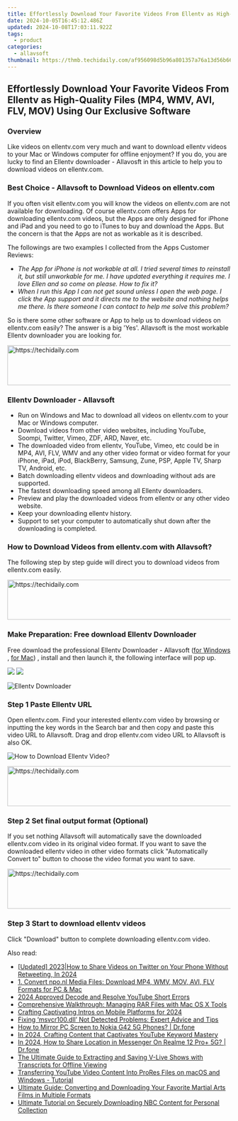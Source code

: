 ```yaml
---
title: Effortlessly Download Your Favorite Videos From Ellentv as High-Quality Files (MP4, WMV, AVI, FLV, MOV) Using Our Exclusive Software
date: 2024-10-05T16:45:12.486Z
updated: 2024-10-08T17:03:11.922Z
tags:
  - product
categories:
  - allavsoft
thumbnail: https://thmb.techidaily.com/af956098d5b96a801357a76a13d56b662de68774c389334d69f7a5956a829c6f.jpg
---
```


## Effortlessly Download Your Favorite Videos From Ellentv as High-Quality Files (MP4, WMV, AVI, FLV, MOV) Using Our Exclusive Software

### Overview

Like videos on ellentv.com very much and want to download ellentv videos to your Mac or Windows computer for offline enjoyment? If you do, you are lucky to find an Ellentv downloader - Allavosft in this article to help you to download videos on ellentv.com.

### Best Choice - Allavsoft to Download Videos on ellentv.com

If you often visit ellentv.com you will know the videos on ellentv.com are not available for downloading. Of course ellentv.com offers Apps for downloading ellentv.com videos, but the Apps are only designed for iPhone and iPad and you need to go to iTunes to buy and download the Apps. But the concern is that the Apps are not as workable as it is described.

The followings are two examples I collected from the Apps Customer Reviews:

* _The App for iPhone is not workable at all. I tried several times to reinstall it, but still unworkable for me. I have updated everything it requires me. I love Ellen and so come on please. How to fix it?_
* _When I run this App I can not get sound unless I open the web page. I click the App support and it directs me to the website and nothing helps me there. Is there someone I can contact to help me solve this problem?_

So is there some other software or App to help us to download videos on ellentv.com easily? The answer is a big 'Yes'. Allavsoft is the most workable Ellentv downloader you are looking for.

<!-- affiliate ads begin -->
<a href="https://ephamedtechinc.pxf.io/c/5597632/2130530/26400" target="_top" id="2130530">
  <img src="//a.impactradius-go.com/display-ad/26400-2130530" border="0" alt="https://techidaily.com" width="728" height="90"/>
</a>
<img height="0" width="0" src="https://ephamedtechinc.pxf.io/i/5597632/2130530/26400" style="position:absolute;visibility:hidden;" border="0" />
<!-- affiliate ads end -->

### Ellentv Downloader - Allavsoft

* Run on Windows and Mac to download all videos on ellentv.com to your Mac or Windows computer.
* Download videos from other video websites, including YouTube, Soompi, Twitter, Vimeo, ZDF, ARD, Naver, etc.
* The downloaded video from ellentv, YouTube, Vimeo, etc could be in MP4, AVI, FLV, WMV and any other video format or video format for your iPhone, iPad, iPod, BlackBerry, Samsung, Zune, PSP, Apple TV, Sharp TV, Android, etc.
* Batch downloading ellentv videos and downloading without ads are supported.
* The fastest downloading speed among all Ellentv downloaders.
* Preview and play the downloaded videos from ellentv or any other video website.
* Keep your downloading ellentv history.
* Support to set your computer to automatically shut down after the downloading is completed.

### How to Download Videos from ellentv.com with Allavsoft?

The following step by step guide will direct you to download videos from ellentv.com easily.

<!-- affiliate ads begin -->
<a href="https://bluettius.sjv.io/c/5597632/2139115/17108" target="_top" id="2139115">
  <img src="//a.impactradius-go.com/display-ad/17108-2139115" border="0" alt="https://techidaily.com" width="728" height="90"/>
</a>
<img height="0" width="0" src="https://bluettius.sjv.io/i/5597632/2139115/17108" style="position:absolute;visibility:hidden;" border="0" />
<!-- affiliate ads end -->

### Make Preparation: Free download Ellentv Downloader

Free download the professional Ellentv Downloader - Allavsoft ([for Windows](https://tools.techidaily.com/allavsoft/products/) , [for Mac](https://tools.techidaily.com/allavsoft/products/)) , install and then launch it, the following interface will pop up.

[![](https://www.allavsoft.com/how-to/../images/how-to/free-download-win.jpg)](https://tools.techidaily.com/allavsoft/products/) [![](https://www.allavsoft.com/how-to/../images/how-to/free-download-mac.jpg)](https://tools.techidaily.com/allavsoft/products/)

![Ellentv Downloader](https://www.allavsoft.com/how-to/../images/allavsoft/screen-shot-600.jpg)

### Step 1 Paste Ellentv URL

Open ellentv.com. Find your interested ellentv.com video by browsing or inputting the key words in the Search bar and then copy and paste this video URL to Allavsoft. Drag and drop ellentv.com video URL to Allavsoft is also OK.

![How to Download Ellentv Video?](https://www.allavsoft.com/how-to/../images/how-to/download-rtmp-video/download-rtmp-video.jpg)

<!-- affiliate ads begin -->
<a href="https://appsumo.8odi.net/c/5597632/2123734/7443" target="_top" id="2123734">
  <img src="//a.impactradius-go.com/display-ad/7443-2123734" border="0" alt="https://techidaily.com" width="728" height="90"/>
</a>
<img height="0" width="0" src="https://appsumo.8odi.net/i/5597632/2123734/7443" style="position:absolute;visibility:hidden;" border="0" />
<!-- affiliate ads end -->

### Step 2 Set final output format (Optional)

If you set nothing Allavsoft will automatically save the downloaded ellentv.com video in its original video format. If you want to save the downloaded ellentv video in other video formats click "Automatically Convert to" button to choose the video format you want to save.

<!-- affiliate ads begin -->
<a href="https://appsumo.8odi.net/c/5597632/2002018/7443" target="_top" id="2002018">
  <img src="//a.impactradius-go.com/display-ad/7443-2002018" border="0" alt="https://techidaily.com" width="728" height="90"/>
</a>
<img height="0" width="0" src="https://appsumo.8odi.net/i/5597632/2002018/7443" style="position:absolute;visibility:hidden;" border="0" />
<!-- affiliate ads end -->

### Step 3 Start to download ellentv videos

Click "Download" button to complete downloading ellentv.com video.

<ins class="adsbygoogle"
     style="display:block"
     data-ad-format="autorelaxed"
     data-ad-client="ca-pub-7571918770474297"
     data-ad-slot="1223367746"></ins>

<ins class="adsbygoogle"
     style="display:block"
     data-ad-client="ca-pub-7571918770474297"
     data-ad-slot="8358498916"
     data-ad-format="auto"
     data-full-width-responsive="true"></ins>

<span class="atpl-alsoreadstyle">Also read:</span>
<div><ul>
<li><a href="https://twitter-videos.techidaily.com/updated-2023how-to-share-videos-on-twitter-on-your-phone-without-retweeting-in-2024/"><u>[Updated] 2023|How to Share Videos on Twitter on Your Phone Without Retweeting, In 2024</u></a></li>
<li><a href="https://win-cheats.techidaily.com/1-convert-nponl-media-files-download-mp4-wmv-mov-avi-flv-formats-for-pc-and-mac/"><u>1. Convert npo.nl Media Files: Download MP4, WMV, MOV, AVI, FLV Formats for PC & Mac</u></a></li>
<li><a href="https://youtube-data.techidaily.com/approved-decode-and-resolve-youtube-short-errors/"><u>2024 Approved Decode and Resolve YouTube Short Errors</u></a></li>
<li><a href="https://techno-recovery.techidaily.com/comprehensive-walkthrough-managing-rar-files-with-mac-os-x-tools/"><u>Comprehensive Walkthrough: Managing RAR Files with Mac OS X Tools</u></a></li>
<li><a href="https://youtube-docs.techidaily.com/ing-captivating-intros-on-mobile-platforms-for-2024/"><u>Crafting Captivating Intros on Mobile Platforms for 2024</u></a></li>
<li><a href="https://techno-recovery.techidaily.com/fixing-msvcr100dll-not-detected-problems-expert-advice-and-tips/"><u>Fixing ‘msvcr100.dll’ Not Detected Problems: Expert Advice and Tips</u></a></li>
<li><a href="https://screen-mirror.techidaily.com/how-to-mirror-pc-screen-to-nokia-g42-5g-phones-drfone-by-drfone-android/"><u>How to Mirror PC Screen to Nokia G42 5G Phones? | Dr.fone</u></a></li>
<li><a href="https://youtube-data.techidaily.com/24-crafting-content-that-captivates-youtube-keyword-mastery/"><u>In 2024, Crafting Content that Captivates YouTube Keyword Mastery</u></a></li>
<li><a href="https://review-topics.techidaily.com/in-2024-how-to-share-location-in-messenger-on-realme-12-proplus-5g-drfone-by-drfone-virtual-android/"><u>In 2024, How to Share Location in Messenger On Realme 12 Pro+ 5G? | Dr.fone</u></a></li>
<li><a href="https://win-cheats.techidaily.com/the-ultimate-guide-to-extracting-and-saving-v-live-shows-with-transcripts-for-offline-viewing/"><u>The Ultimate Guide to Extracting and Saving V-Live Shows with Transcripts for Offline Viewing</u></a></li>
<li><a href="https://win-cheats.techidaily.com/transferring-youtube-video-content-into-prores-files-on-macos-and-windows-tutorial/"><u>Transferring YouTube Video Content Into ProRes Files on macOS and Windows - Tutorial</u></a></li>
<li><a href="https://win-cheats.techidaily.com/ultimate-guide-converting-and-downloading-your-favorite-martial-arts-films-in-multiple-formats/"><u>Ultimate Guide: Converting and Downloading Your Favorite Martial Arts Films in Multiple Formats</u></a></li>
<li><a href="https://win-cheats.techidaily.com/ultimate-tutorial-on-securely-downloading-nbc-content-for-personal-collection/"><u>Ultimate Tutorial on Securely Downloading NBC Content for Personal Collection</u></a></li>
</ul></div>

